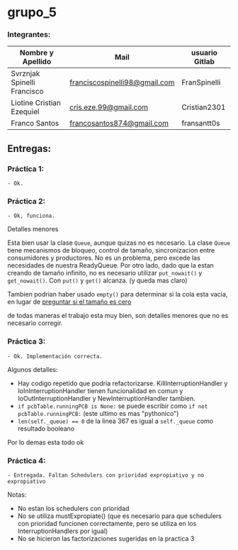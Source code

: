 # grupo_5

### Integrantes:

| Nombre y Apellido              |      Mail                      |     usuario Gitlab   |
| -----------------------------  | ------------------------------ | -------------------  |
|  Svrznjak Spinelli Francisco   | franciscospinelli98@gmail.com  | FranSpinelli         |
| Liotine Cristian Ezequiel      | cris.eze.99@gmail.com          | Cristian2301         |
| Franco Santos                  |  francosantos874@gmail.com     | fransantt0s          |

## Entregas:

### Práctica 1:  
	- Ok.

### Práctica 2:
	- Ok, funciona.

Detalles menores 

Esta bien usar la clase `Queue`, aunque quizas no es necesario. La clase `Queue` tiene mecanismos de bloqueo, control de tamaño, sincronizacion entre consumidores y productores. 
No es un problema, pero excede las necesidades de nuestra ReadyQueue.
Por otro lado, dado que la estan creando de tamaño infinito, no es necesario utilizar `put_nowait()` y `get_nowait()`. Con `put()` y `get()` alcanza. (y queda mas claro)

Tambien podrian haber usado `empty()` para determinar si la cola esta vacia, en lugar de [preguntar si el tamaño es cero](https://gitlab.com/so-unq-2019-s2-c1/grupo_5/blob/master/practicas/practica_2/so.py#L71)

de todas maneras el trabajo esta muy bien, son detalles menores que no es necesario corregir.

### Práctica 3:
    - Ok. Implementación correcta.

Algunos detalles:

 - Hay codigo repetido que podria refactorizarse. KillInterruptionHandler y IoInInterruptionHandler tienen funcionalidad en comun y IoOutInterruptionHandler y NewInterruptionHandler tambien. 
 - `if pcbTable.runningPCB is None:` se puede escribir como `if not pcbTable.runningPCB:` (este ultimo es mas "pythonico")
 - `len(self._queue) == 0` de la linea 367 es igual a `self._queue` como resultado booleano 
 
Por lo demas esta todo ok


### Práctica 4:
    - Entregada. Faltan Schedulers con prioridad expropiativo y no expropiativo 

Notas:

  - No estan los schedulers con prioridad
  - No se utiliza mustExpropiate() (que es necesario para que schedulers con prioridad funcionen correctamente, pero se utiliza en los InterruptionHandlers por igual)
  - No se hicieron las factorizaciones sugeridas en la practica 3